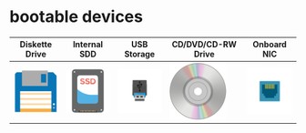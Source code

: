 # bootable devices
Diskette Drive|Internal SDD|USB Storage|CD/DVD/CD-RW Drive|Onboard NIC
--|--|--|--|--
<img src="os_Diskette.png" width="100px">|<img src="os_Internal.png" width="100px">|<img src="os_USB.png" width="100px">|<img src="os_CD.png" width="100px">|<img src="os_NIC.png" width="100px">
